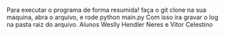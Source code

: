 Para executar o programa de forma resumida! faça o git clone na sua maquina, abra o arquivo, e rode python main.py
Com isso ira gravar o log na pasta raiz do arquivo. 
Alunos Weslly Hendler Neres e Vitor Celestino 
